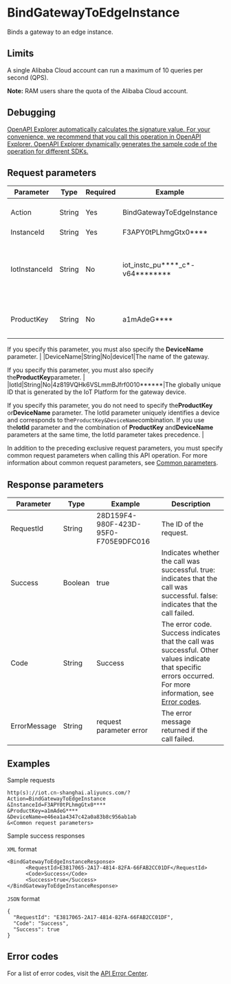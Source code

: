 # BindGatewayToEdgeInstance

Binds a gateway to an edge instance.

## Limits

A single Alibaba Cloud account can run a maximum of 10 queries per second \(QPS\).

**Note:** RAM users share the quota of the Alibaba Cloud account.

## Debugging

[OpenAPI Explorer automatically calculates the signature value. For your convenience, we recommend that you call this operation in OpenAPI Explorer. OpenAPI Explorer dynamically generates the sample code of the operation for different SDKs.](https://api.aliyun.com/#product=Iot&api=BindGatewayToEdgeInstance&type=RPC&version=2018-01-20)

## Request parameters

|Parameter|Type|Required|Example|Description|
|---------|----|--------|-------|-----------|
|Action|String|Yes|BindGatewayToEdgeInstance|The operation that you want to perform. Set the value to BindGatewayToEdgeInstance. |
|InstanceId|String|Yes|F3APY0tPLhmgGtx0\*\*\*\*|The ID of the edge instance. |
|IotInstanceId|String|No|iot\_instc\_pu\*\*\*\*\_c\*-v64\*\*\*\*\*\*\*\*|The ID of the Internet of Things \(IoT\) service instance. This parameter is not required for public instances. However, this parameter is required for the instances that you have purchased. |
|ProductKey|String|No|a1mAdeG\*\*\*\*|The key that uniquely identifies the product to which the gateway device belongs.

If you specify this parameter, you must also specify the **DeviceName** parameter. |
|DeviceName|String|No|device1|The name of the gateway.

If you specify this parameter, you must also specify the**ProductKey**parameter. |
|IotId|String|No|4z819VQHk6VSLmmBJfrf0010\*\*\*\*\*\*|The globally unique ID that is generated by the IoT Platform for the gateway device.

If you specify this parameter, you do not need to specify the**ProductKey** or**DeviceName** parameter. The IotId parameter uniquely identifies a device and corresponds to the`ProductKey&DeviceName`combination. If you use the**IotId** parameter and the combination of **ProductKey** and**DeviceName** parameters at the same time, the IotId parameter takes precedence. |

In addition to the preceding exclusive request parameters, you must specify common request parameters when calling this API operation. For more information about common request parameters, see [Common parameters](~~30561~~).

## Response parameters

|Parameter|Type|Example|Description|
|---------|----|-------|-----------|
|RequestId|String|28D159F4-980F-423D-95F0-F705E9DFC016|The ID of the request. |
|Success|Boolean|true|Indicates whether the call was successful. true: indicates that the call was successful. false: indicates that the call failed. |
|Code|String|Success|The error code. Success indicates that the call was successful. Other values indicate that specific errors occurred. For more information, see [Error codes](~~135200~~). |
|ErrorMessage|String|request parameter error|The error message returned if the call failed. |

## Examples

Sample requests

```
http(s)://iot.cn-shanghai.aliyuncs.com/? Action=BindGatewayToEdgeInstance
&InstanceId=F3APY0tPLhmgGtx0****
&ProductKey=a1mAdeG****
&DeviceName=e46ea1a4347c42a0a83b8c956ab1ab
&<Common request parameters>
```

Sample success responses

`XML` format

```
<BindGatewayToEdgeInstanceResponse>
      <RequestId>E3817065-2A17-4814-82FA-66FAB2CC01DF</RequestId>
      <Code>Success</Code>
      <Success>true</Success>
</BindGatewayToEdgeInstanceResponse>
```

`JSON` format

```
{
  "RequestId": "E3817065-2A17-4814-82FA-66FAB2CC01DF",
  "Code": "Success",
  "Success": true
}
```

## Error codes

For a list of error codes, visit the [API Error Center](https://error-center.alibabacloud.com/status/product/Iot).

